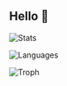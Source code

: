 ## Hello 👋

![Stats](https://github-readme-stats.vercel.app/api?username=carsonburke&theme=dark&include_all_commits=true&count_private=true&show_icons=true&hide_rank=false)


![Languages](https://github-readme-stats.vercel.app/api/top-langs/?username=carsonburke&layout=compact&theme=dark)


![Troph](https://github-profile-trophy.vercel.app/?username=carsonburke&theme=monokai&margin-w=10")
